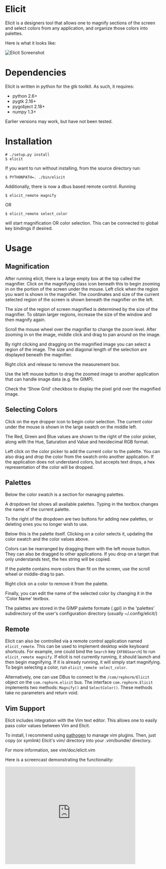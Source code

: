 Elicit
======

Elicit is a designers tool that allows one to magnify sections of the screen and select colors from any application, and organize those colors into palettes.

Here is what it looks like:

![Elicit Screenshot](https://github.com/rephorm/elicit-gtk/raw/master/data/screenshot.png)

Dependencies
============

Elicit is written in python for the gtk toolkit. As such, it requires:

* python 2.6+
* pygtk  2.16+
* pygobject 2.18+
* numpy 1.3+

Earlier versions may work, but have not been tested.

Installation
============

    # ./setup.py install
    $ elicit

If you want to run without installing, from the source directory run:

    $ PYTHONPATH=. ./bin/elicit

Additionally, there is now a dbus based remote control. Running

    $ elicit_remote magnify

OR

    $ elicit_remote select_color

will start magnification OR color selection. This can be connected to global key bindings if desired.

Usage
=====

Magnification
-------------
After running elicit, there is a large empty box at the top called the magnifier. Click on the magnifying class icon beneath this to begin zooming in on the portion of the screen under the mouse. Left click when the region you want is shown in the magnifier. The coordinates and size of the current selected region of the screen is shown beneath the magnifier on the left.

The size of the region of screen magnified is determined by the size of the magnifier. To obtain larger regions, increase the size of the window and then magnify again.

Scroll the mouse wheel over the magnifier to change the zoom level. After zooming in on the image, middle click and drag to pan around on the image.

By right clicking and dragging on the magnified image you can select a region of the image. The size and diagonal length of the selection are displayed beneath the magnifier.

Right click and release to remove the measurement box.

Use the left mouse button to drag the zoomed image to another application that can handle image data (e.g. the GIMP).

Check the 'Show Grid' checkbox to display the pixel grid over the magnified image.


Selecting Colors
----------------
Click on the eye dropper icon to begin color selection. The current color under the mouse is shown in the large swatch on the middle left.

The Red, Green and Blue values are shown to the right of the color picker, along with the Hue, Saturation and Value and hexidecimal RGB format.

Left click on the color picker to add the current color to the palette. You can also drag and drop the color from the swatch onto another application. If the application does not understand colors, but accepts text drops, a hex representation of the color will be dropped.

Palettes
--------

Below the color swatch is a section for managing palettes.

A dropdown list shows all available palettes. Typing in the textbox changes the name of the current palette.

To the right of the dropdown are two buttons for adding new palettes, or deleting ones you no longer wish to use.

Below this is the palette itself. Clicking on a color selects it, updating the color swatch and the color values above.

Colors can be rearranged by dragging them with the left mouse button. They can also be dragged to other applications. If you drop on a target that only understands text, the hex string will be copied.

If the palette contains more colors than fit on the screen, use the scroll wheel or middle-drag to pan.

Right click on a color to remove it from the palette.

Finally, you can edit the name of the selected color by changing it in the 'Color Name' textbox.

The palettes are stored in the GIMP palette formate (.gpl) in the 'palettes' subdirectory of the user's configuration directory (usually ~/.config/elicit/)

Remote
------

Elicit can also be controlled via a remote control application named `elicit_remote`. This can be used to implement desktop wide keyboard shortcuts. For example, one could bind the `Search` key (`XF86Search`) to run `elicit_remote magnify`. If elicit is not currently running, it should launch and then begin magnifying. If it is already running, it will simply start magnifying. To begin selecting a color, run `elicit_remote select_color`.

Alternatively, one can use DBus to connect to the `/com/rephorm/Elicit` object on the `com.rephorm.elicit` bus. The interface `com.rephorm.Elicit` implements two methods: `Magnify()` and `SelectColor()`. These methods take no parameters and return void.

Vim Support
-----------

Elicit includes integration with the Vim text editor. This allows one to easily pass color values between Vim and Elicit.

To install, I recommend using [pathogen][pathogen] to manage vim plugins. Then, just copy (or symlink) Elicit's vim/ directory into your .vim/bundle/ directory.

For more information, see vim/doc/elicit.vim

Here is a screencast demonstrating the functionality:

<iframe width="420" height="315" src="http://www.youtube.com/embed/1h5VB9hUg-E" frameborder="0" allowfullscreen></iframe>


[pathogen]: https://github.com/tpope/vim-pathogen
